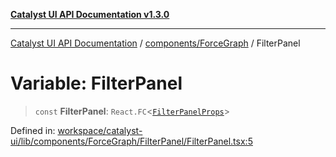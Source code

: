 [**Catalyst UI API Documentation v1.3.0**](../../../README.md)

---

[Catalyst UI API Documentation](../../../README.md) / [components/ForceGraph](../README.md) / FilterPanel

# Variable: FilterPanel

> `const` **FilterPanel**: `React.FC`\<[`FilterPanelProps`](../types/filterTypes/interfaces/FilterPanelProps.md)\>

Defined in: [workspace/catalyst-ui/lib/components/ForceGraph/FilterPanel/FilterPanel.tsx:5](https://github.com/TheBranchDriftCatalyst/catalyst-ui/blob/main/lib/components/ForceGraph/FilterPanel/FilterPanel.tsx#L5)
